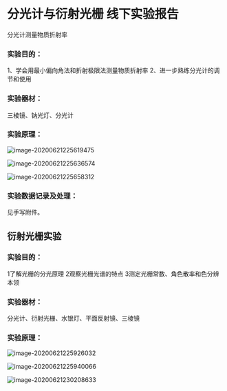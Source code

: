# 分光计与衍射光栅 线下实验报告

分光计测量物质折射率

### 实验目的：

1、学会用最小偏向角法和折射极限法测量物质折射率
 2、进一步熟练分光计的调节和使用

### 实验器材：

三棱镜、钠光灯、分光计

### 实验原理：

![image-20200621225619475](C:\Users\QQ\AppData\Roaming\Typora\typora-user-images\image-20200621225619475.png)

![image-20200621225636574](C:\Users\QQ\AppData\Roaming\Typora\typora-user-images\image-20200621225636574.png)

![image-20200621225658312](C:\Users\QQ\AppData\Roaming\Typora\typora-user-images\image-20200621225658312.png)

### 实验数据记录及处理：

见手写附件。

## 衍射光栅实验

### 实验目的：

1了解光栅的分光原理
 2观察光栅光谱的特点
 3测定光栅常数、角色散率和色分辨本领

### 实验器材：

分光计、衍射光栅、水银灯、平面反射镜、三棱镜

### 实验原理：

![image-20200621225926032](C:\Users\QQ\AppData\Roaming\Typora\typora-user-images\image-20200621225926032.png)

![image-20200621225940066](C:\Users\QQ\AppData\Roaming\Typora\typora-user-images\image-20200621225940066.png)

![image-20200621230208633](C:\Users\QQ\AppData\Roaming\Typora\typora-user-images\image-20200621230208633.png)